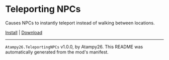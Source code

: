# Teleporting NPCs

Causes NPCs to instantly teleport instead of walking between locations.

[Install](https://hitman-resources.netlify.app/smf-install-link/https://github.com/atampy25/h3-teleporting-npcs/releases/latest/download/mod.framework.zip) | [Download](https://github.com/atampy25/h3-teleporting-npcs/releases/latest/download/mod.framework.zip)

---

`Atampy26.TeleportingNPCs` v1.0.0, by Atampy26. This README was automatically generated from the mod's manifest.
